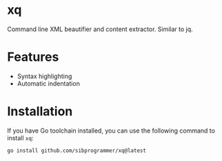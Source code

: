 # xq

Command line XML beautifier and content extractor. Similar to jq.

# Features

* Syntax highlighting
* Automatic indentation

# Installation

If you have Go toolchain installed, you can use the following command to install `xq`:
```
go install github.com/sibprogrammer/xq@latest
```